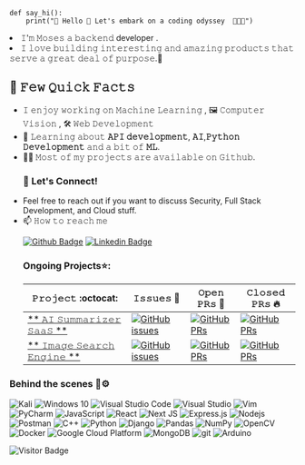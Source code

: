```
def say_hi():
    print("🚀 Hello 🌌 Let's embark on a coding odyssey  👨‍💻✨")
```
<li>𝙸'𝚖 𝙼𝚘𝚜𝚎𝚜 𝚊 𝚋𝚊𝚌𝚔𝚎𝚗𝚍 developer .</li>
<li>𝙸 𝚕𝚘𝚟𝚎 𝚋𝚞𝚒𝚕𝚍𝚒𝚗𝚐 𝚒𝚗𝚝𝚎𝚛𝚎𝚜𝚝𝚒𝚗𝚐 𝚊𝚗𝚍 𝚊𝚖𝚊𝚣𝚒𝚗𝚐 𝚙𝚛𝚘𝚍𝚞𝚌𝚝𝚜 𝚝𝚑𝚊𝚝 𝚜𝚎𝚛𝚟𝚎 𝚊 𝚐𝚛𝚎𝚊𝚝 𝚍𝚎𝚊𝚕 𝚘𝚏 𝚙𝚞𝚛𝚙𝚘𝚜𝚎.👾 </li>

<h2>📌 𝙵𝚎𝚠 𝚀𝚞𝚒𝚌𝚔 𝙵𝚊𝚌𝚝𝚜</h2>
<ul>
 <li> 𝙸 𝚎𝚗𝚓𝚘𝚢 𝚠𝚘𝚛𝚔𝚒𝚗𝚐 𝚘𝚗
  𝙼𝚊𝚌𝚑𝚒𝚗𝚎 𝙻𝚎𝚊𝚛𝚗𝚒𝚗𝚐 , 🖼 𝙲𝚘𝚖𝚙𝚞𝚝𝚎𝚛 𝚅𝚒𝚜𝚒𝚘𝚗 , 🛠 𝚆𝚎𝚋 𝙳𝚎𝚟𝚎𝚕𝚘𝚙𝚖𝚎𝚗𝚝
<li>🧐 𝙻𝚎𝚊𝚛𝚗𝚒𝚗𝚐 𝚊𝚋𝚘𝚞𝚝 <strong>𝙰𝙿𝙸 𝚍𝚎𝚟𝚎𝚕𝚘𝚙𝚖𝚎𝚗𝚝</strong>, <strong>𝙰𝙸</strong>,<strong>𝙿𝚢𝚝𝚑𝚘𝚗 𝙳𝚎𝚟𝚎𝚕𝚘𝚙𝚖𝚎𝚗𝚝</strong> 𝚊𝚗𝚍 𝚊 𝚋𝚒𝚝 𝚘𝚏 <strong>𝙼𝙻</strong>.</li>
<li>👨‍💻 𝙼𝚘𝚜𝚝 𝚘𝚏 𝚖𝚢 𝚙𝚛𝚘𝚓𝚎𝚌𝚝𝚜 𝚊𝚛𝚎 𝚊𝚟𝚊𝚒𝚕𝚊𝚋𝚕𝚎 𝚘𝚗 <a 𝚑𝚛𝚎𝚏="𝚑𝚝𝚝𝚙𝚜://𝚐𝚒𝚝𝚑𝚞𝚋.𝚌𝚘𝚖/𝚃𝚑𝚎𝙾𝙳𝙳𝚈𝚂𝙴𝚈">𝙶𝚒𝚝𝚑𝚞𝚋</a>.</li>
<h3> 🚀 Let's Connect!</h3>
<li>Feel free to reach out if you want to discuss Security, Full Stack Development, and Cloud stuff.</li> 
    
<li> 📫 𝙷𝚘𝚠 𝚝𝚘 𝚛𝚎𝚊𝚌𝚑 𝚖𝚎 

 [![Github Badge](http://img.shields.io/badge/-Github-black?style=flat-square&logo=github&link=https://github.com/Defcon27/)](https://github.com/TheODDYSEY)  [![Linkedin Badge](https://img.shields.io/badge/-LinkedIn-blue?style=flat-square&logo=Linkedin&logoColor=white&link=https://www.linkedin.com/in/hemanthkollipara/)](https://www.linkedin.com/in/moses-sabila-514492263/)</li>

<h3>Ongoing Projects⭐:</h3>
 
|       𝙿𝚛𝚘𝚓𝚎𝚌𝚝 :octocat:   |    𝙸𝚜𝚜𝚞𝚎𝚜 :bug:   | 𝙾𝚙𝚎𝚗 𝙿𝚁𝚜 :bell:  | 𝙲𝚕𝚘𝚜𝚎𝚍 𝙿𝚁𝚜  :fire:  |
|-------------|-------------------|---|---|
| [** 𝙰𝙸 𝚂𝚞𝚖𝚖𝚊𝚛𝚒𝚣𝚎𝚛 𝚂𝚊𝚊𝚂 **](https://github.com/TheODDYSEY/AI-Summarizer-SaaS) | [![GitHub issues](https://img.shields.io/github/issues/TheODDYSEY/AI-Summarizer-SaaS?color=green&logo=github&style=flat)](https://github.com/TheODDYSEY/AI-Summarizer-SaaS/issues) | [![GitHub PRs](https://img.shields.io/github/issues-pr/TheODDYSEY/AI-Summarizer-SaaS?style=flat&logo=github)](https://github.com/TheODDYSEY/AI-Summarizer-SaaS/pulls)  | [![GitHub PRs](https://img.shields.io/github/issues-pr-closed/TheODDYSEY/AI-Summarizer-SaaSr?style=flat&color=critical&logo=github)](https://github.com/TheODDYSEY/Image-Search-Engine/pulls?q=is%3Apr+is%3Aclosed)  |
| [** 𝙸𝚖𝚊𝚐𝚎 𝚂𝚎𝚊𝚛𝚌𝚑 𝙴𝚗𝚐𝚒𝚗𝚎 **](https://github.com/TheODDYSEY/Image-Search-Engine) | [![GitHub issues](https://img.shields.io/github/issues/TheODDYSEY/Image-Search-Engine?color=green&logo=github&style=flat)](https://github.com/TheODDYSEY/Image-Search-Engine/issues) | [![GitHub PRs](https://img.shields.io/github/issues-pr/TheODDYSEY/Image-Search-Engine?style=flat&logo=github)](https://github.com/TheODDYSEY/Image-Search-Engine/pulls)  | [![GitHub PRs](https://img.shields.io/github/issues-pr-closed/TheODDYSEY/Image-Search-Enginer?style=flat&color=critical&logo=github)](https://github.com/TheODDYSEY/Image-Search-Engine/pulls?q=is%3Apr+is%3Aclosed)  |
</ul>

<h3>Behind the scenes 🔨⚙️</h3>
<p>
  <img alt="Kali" src="https://img.shields.io/badge/Kali-268BEE?style=for-the-badge&logo=kalilinux&logoColor=white">
  <img alt="Windows 10" src="https://img.shields.io/badge/Windows-0078D6?style=for-the-badge&logo=windows&logoColor=white"/>
  <img alt="Visual Studio Code" src="https://img.shields.io/badge/VisualStudioCode-0078d7.svg?style=for-the-badge&logo=visual-studio-code&logoColor=white"/>
  <img alt="Visual Studio" src="https://img.shields.io/badge/VisualStudio-5C2D91.svg?style=for-the-badge&logo=visual-studio&logoColor=white"/>
  <img alt="Vim" src="https://img.shields.io/badge/VIM-%2311AB00.svg?style=for-the-badge&logo=vim&logoColor=white"/>
  <img alt="PyCharm" src="https://img.shields.io/badge/pycharm-143?style=for-the-badge&logo=pycharm&logoColor=black&color=black&labelColor=green"/>
  <img alt="JavaScript" src="https://img.shields.io/badge/javascript-%23323330.svg?style=for-the-badge&logo=javascript&logoColor=%23F7DF1E"/>
  <img alt="React" src="https://img.shields.io/badge/-React-45b8d8?style=flat-square&logo=react&logoColor=white" />
  <img alt="Next JS" src="https://img.shields.io/badge/nextjs-%23000000.svg?style=for-the-badge&logo=next.js&logoColor=white"/>
  <img alt="Express.js" src="https://img.shields.io/badge/express.js-%23404d59.svg?style=for-the-badge&logo=express&logoColor=%2361DAFB"/>
  <img alt="Nodejs" src="https://img.shields.io/badge/-Nodejs-43853d?style=flat-square&logo=Node.js&logoColor=white" />
<img alt="Postman" src="https://img.shields.io/badge/Postman-FF6C37?style=for-the-badge&logo=postman&logoColor=red" />
  <img alt="C++" src="https://img.shields.io/badge/c++-%2300599C.svg?style=for-the-badge&logo=c%2B%2B&logoColor=white"/>
  <img alt="Python" src="https://img.shields.io/badge/python-%2314354C.svg?style=for-the-badge&logo=python&logoColor=white"/>
  <img alt="Django" src="https://img.shields.io/badge/django-%23092E20.svg?style=for-the-badge&logo=django&logoColor=white"/>
  <img alt="Pandas" src="https://img.shields.io/badge/pandas-%23150458.svg?style=for-the-badge&logo=pandas&logoColor=white" />
  <img alt="NumPy" src="https://img.shields.io/badge/numpy-%23013243.svg?style=for-the-badge&logo=numpy&logoColor=white" />
  <img alt="OpenCV" src="https://img.shields.io/badge/opencv-%23white.svg?style=for-the-badge&logo=opencv&logoColor=white"/>
  <img alt="Docker" src="https://img.shields.io/badge/-Docker-46a2f1?style=flat-square&logo=docker&logoColor=white" />
  <img alt="Google Cloud Platform" src="https://img.shields.io/badge/-Google_Cloud_Platform-1a73e8?style=flat-square&logo=google-cloud&logoColor=white" />
  <img alt="MongoDB" src="https://img.shields.io/badge/-MongoDB-13aa52?style=flat-square&logo=mongodb&logoColor=white" />
  <img alt="git" src="https://img.shields.io/badge/-Git-F05032?style=flat-square&logo=git&logoColor=white" />
 <img alt="Arduino" src="https://img.shields.io/badge/-Arduino-00979D?style=for-the-badge&logo=Arduino&logoColor=white"/>
</p>


![Visitor Badge](https://gitwar.herokuapp.com/badge?username=TheODDYSEY&color=blueviolet)


<!---
TheODDYSEY/TheODDYSEY is a ✨ special ✨ repository because its `README.md` (this file) appears on your GitHub profile.
You can click the Preview link to take a look at your changes.
--->
